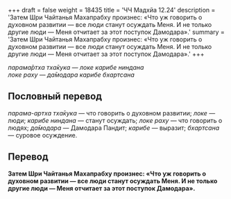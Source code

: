 +++
draft = false
weight = 18435
title = 'ЧЧ Мадхйа 12.24'
description = 'Затем Шри Чайтанья Махапрабху произнес: «Что уж говорить о духовном развитии — все люди станут осуждать Меня. И не только другие люди — Меня отчитает за этот поступок Дамодара».'
summary = 'Затем Шри Чайтанья Махапрабху произнес: «Что уж говорить о духовном развитии — все люди станут осуждать Меня. И не только другие люди — Меня отчитает за этот поступок Дамодара».'
+++

_парама̄ртха тха̄кука — локе карибе ниндана  
локе раху — да̄модара карибе бхартсана_

## Пословный перевод

_парама_\-_артха_ _тха̄кука_ — что говорить о духовном развитии; _локе_ — люди; _карибе_ _ниндана_ — станут осуждать; _локе_ _раху_ — что говорить о людях; _да̄модара_ — Дамодара Пандит; _карибе_ — выразит; _бхартсана_ — суровое осуждение.

## Перевод

**Затем Шри Чайтанья Махапрабху произнес: «Что уж говорить о духовном развитии — все люди станут осуждать Меня. И не только другие люди — Меня отчитает за этот поступок Дамодара».**
